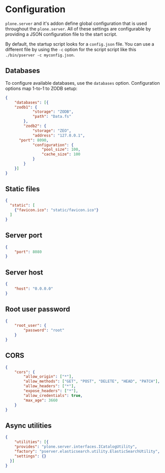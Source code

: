 # Configuration

`plone.server` and it's addon define global configuration that is used throughout
the `plone.server`. All of these settings are configurable by providing a
JSON configuration file to the start script.

By default, the startup script looks for a `config.json` file. You can use a different
file by using the `-c` option for the script script like this `./bin/pserver -c myconfig.json`.


## Databases

To configure available databases, use the `databases` option. Configuration options
map 1-to-1 to ZODB setup:

```json
{
	"databases": [{
    "zodb1": {
			"storage": "ZODB",
			"path": "Data.fs"
		},
		"zodb2": {
			"storage": "ZEO",
			"address": "127.0.0.1",
      "port": 8090,
			"configuration": {
                "pool_size": 100,
                "cache_size": 100
           	}
		}
	}]
}
```

## Static files

```json
{
  "static": [
    {"favicon.ico": "static/favicon.ico"}
  ]
}
```


## Server port

```json
{
	"port": 8080
}
```

## Server host

```json
{
	"host": "0.0.0.0"
}
```

## Root user password

```json
{
	"root_user": {
		"password": "root"
	}
}
```

## CORS

```json
{
	"cors": {
		"allow_origin": ["*"],
		"allow_methods": ["GET", "POST", "DELETE", "HEAD", "PATCH"],
		"allow_headers": ["*"],
		"expose_headers": ["*"],
		"allow_credentials": true,
		"max_age": 3660
	}
}
```

## Async utilities

```json
{
	"utilities": [{
    "provides": "plone.server.interfaces.ICatalogUtility",
    "factory": "pserver.elasticsearch.utility.ElasticSearchUtility",
    "settings": {}
  }]
}

